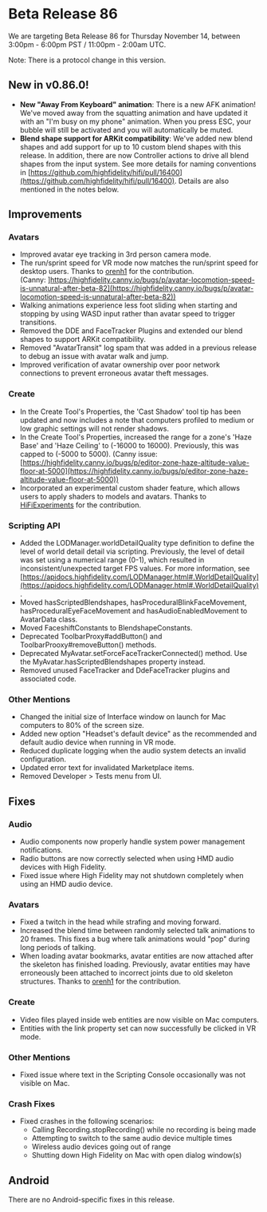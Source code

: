 # Beta Release 86

We are targeting Beta Release 86 for Thursday November 14, between 3:00pm - 6:00pm PST / 11:00pm - 2:00am UTC.

Note: There is a protocol change in this version.

## New in v0.86.0!

* **New "Away From Keyboard" animation**: There is a new AFK animation! We've moved away from the squatting animation and have updated it with an "I'm busy on my phone" animation. When you press ESC, your bubble will still be activated and you will automatically be muted. 
* **Blend shape support for ARKit compatibility**: We've added new blend shapes and add support for up to 10 custom blend shapes with this release. In addition, there are now Controller actions to drive all blend shapes from the input system. See more details for naming conventions in [https://github.com/highfidelity/hifi/pull/16400](https://github.com/highfidelity/hifi/pull/16400). Details are also mentioned in the notes below.
    
## Improvements

### Avatars

* Improved avatar eye tracking in 3rd person camera mode.
* The run/sprint speed for VR mode now matches the run/sprint speed for desktop users. Thanks to [orenh1](https://github.com/highfidelity/hifi/pull/16390) for the contribution. (Canny: ]https://highfidelity.canny.io/bugs/p/avatar-locomotion-speed-is-unnatural-after-beta-82](https://highfidelity.canny.io/bugs/p/avatar-locomotion-speed-is-unnatural-after-beta-82))
* Walking animations experience less foot sliding when starting and stopping by using WASD input rather than avatar speed to trigger transitions.
* Removed the DDE and FaceTracker Plugins and extended our blend shapes to support ARKit compatibility.
* Removed "AvatarTransit" log spam that was added in a previous release to debug an issue with avatar walk and jump.
* Improved verification of avatar ownership over poor network connections to prevent erroneous avatar theft messages.

### Create

* In the Create Tool's Properties, the 'Cast Shadow' tool tip has been updated and now includes a note that computers profiled to medium or low graphic settings will not render shadows.
* In the Create Tool's Properties, increased the range for a zone's 'Haze Base' and 'Haze Ceiling' to (-16000 to 16000). Previously, this was capped to (-5000 to 5000). (Canny issue: [https://highfidelity.canny.io/bugs/p/editor-zone-haze-altitude-value-floor-at-5000](https://highfidelity.canny.io/bugs/p/editor-zone-haze-altitude-value-floor-at-5000))
* Incorporated an experimental custom shader feature, which allows users to apply shaders to models and avatars. Thanks to [HiFiExperiments](https://github.com/highfidelity/hifi/pull/16399) for the contribution. 

### Scripting API

* Added the LODManager.worldDetailQuality type definition to define the level of world detail detail via scripting. Previously, the level of detail was set using a numerical range (0-1), which resulted in inconsistent/unexpected target FPS values. For more information, see [https://apidocs.highfidelity.com/LODManager.html#.WorldDetailQuality](https://apidocs.highfidelity.com/LODManager.html#.WorldDetailQuality).
* Moved hasScriptedBlendshapes, hasProceduralBlinkFaceMovement, hasProceduralEyeFaceMovement and hasAudioEnabledMovement to AvatarData class.
* Moved FaceshiftConstants to BlendshapeConstants.
* Deprecated ToolbarProxy#addButton() and ToolbarProoxy#removeButton() methods.
* Deprecated MyAvatar.setForceFaceTrackerConnected() method. Use the MyAvatar.hasScriptedBlendshapes property instead.
* Removed unused FaceTracker and DdeFaceTracker plugins and associated code.

### Other Mentions

* Changed the initial size of Interface window on launch for Mac computers to 80% of the screen size.
* Added new option "Headset's default device" as the recommended and default audio device when running in VR mode.
* Reduced duplicate logging when the audio system detects an invalid configuration.
* Updated error text for invalidated Marketplace items.
* Removed Developer > Tests menu from UI.

## Fixes

### Audio

* Audio components now properly handle system power management notifications.
* Radio buttons are now correctly selected when using HMD audio devices with High Fidelity.
* Fixed issue where High Fidelity may not shutdown completely when using an HMD audio device.

### Avatars 

* Fixed a twitch in the head while strafing and moving forward.
* Increased the blend time between randomly selected talk animations to 20 frames. This fixes a bug where talk animations would "pop" during long periods of talking.
* When loading avatar bookmarks, avatar entities are now attached after the skeleton has finished loading. Previously, avatar entities may have erroneously been attached to incorrect joints due to old skeleton structures. Thanks to [orenh1](https://github.com/highfidelity/hifi/pull/16392) for the contribution.

### Create

* Video files played inside web entities are now visible on Mac computers.
* Entities with the link property set can now successfully be clicked in VR mode.

### Other Mentions

* Fixed issue where text in the Scripting Console occasionally was not visible on Mac.

### Crash Fixes

* Fixed crashes in the following scenarios: 
    * Calling Recording.stopRecording() while no recording is being made
    * Attempting to switch to the same audio device multiple times
    * Wireless audio devices going out of range
    * Shutting down High Fidelity on Mac with open dialog window(s)

## Android

There are no Android-specific fixes in this release.